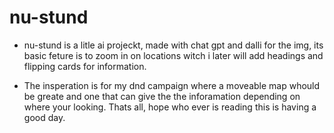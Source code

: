 # nu-stund 

- nu-stund is a litle ai projeckt, made with chat gpt and dalli for 
the img, its basic feture is to zoom in on locations witch i later will add headings and flipping cards for information.

- The insperation is for my dnd campaign where a moveable map whould 
be greate and one that can give the the inforamation depending on where your looking.
Thats all, hope who ever is reading this is having a good day.

